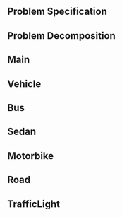 ## Problem Specification

## Problem Decomposition

## Main

## Vehicle

## Bus

## Sedan

## Motorbike

## Road

## TrafficLight

